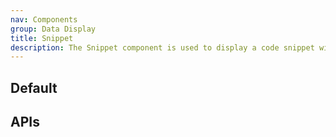 ```yaml
---
nav: Components
group: Data Display
title: Snippet
description: The Snippet component is used to display a code snippet with syntax highlighting. It can be customized with a symbol before the content and a language for syntax highlighting. The component is also copyable with a CopyButton included by default.
---
```


## Default

<code src="./demos/index.tsx" nopadding></code>

## APIs

<API></API>
